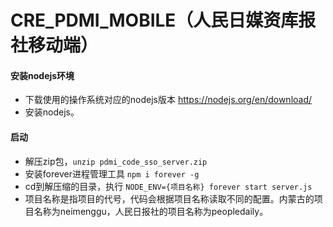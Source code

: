 # CRE_PDMI_MOBILE（人民日媒资库报社移动端）

#### 安装nodejs环境
 - 下载使用的操作系统对应的nodejs版本 https://nodejs.org/en/download/
 - 安装nodejs。
 
#### 启动
 - 解压zip包，`unzip pdmi_code_sso_server.zip`
 - 安装forever进程管理工具 `npm i forever -g`
 - cd到解压缩的目录，执行 `NODE_ENV={项目名称} forever start server.js`
 - 项目名称是指项目的代号，代码会根据项目名称读取不同的配置。内蒙古的项目名称为neimenggu，人民日报社的项目名称为peopledaily。
